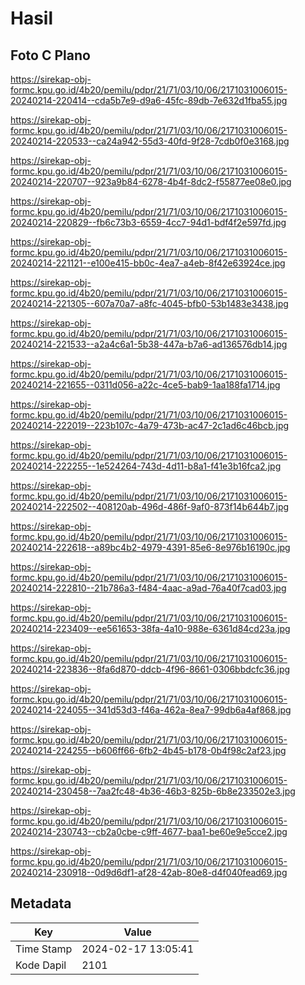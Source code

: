 # Hasil

## Foto C Plano

https://sirekap-obj-formc.kpu.go.id/4b20/pemilu/pdpr/21/71/03/10/06/2171031006015-20240214-220414--cda5b7e9-d9a6-45fc-89db-7e632d1fba55.jpg

https://sirekap-obj-formc.kpu.go.id/4b20/pemilu/pdpr/21/71/03/10/06/2171031006015-20240214-220533--ca24a942-55d3-40fd-9f28-7cdb0f0e3168.jpg

https://sirekap-obj-formc.kpu.go.id/4b20/pemilu/pdpr/21/71/03/10/06/2171031006015-20240214-220707--923a9b84-6278-4b4f-8dc2-f55877ee08e0.jpg

https://sirekap-obj-formc.kpu.go.id/4b20/pemilu/pdpr/21/71/03/10/06/2171031006015-20240214-220829--fb6c73b3-6559-4cc7-94d1-bdf4f2e597fd.jpg

https://sirekap-obj-formc.kpu.go.id/4b20/pemilu/pdpr/21/71/03/10/06/2171031006015-20240214-221121--e100e415-bb0c-4ea7-a4eb-8f42e63924ce.jpg

https://sirekap-obj-formc.kpu.go.id/4b20/pemilu/pdpr/21/71/03/10/06/2171031006015-20240214-221305--607a70a7-a8fc-4045-bfb0-53b1483e3438.jpg

https://sirekap-obj-formc.kpu.go.id/4b20/pemilu/pdpr/21/71/03/10/06/2171031006015-20240214-221533--a2a4c6a1-5b38-447a-b7a6-ad136576db14.jpg

https://sirekap-obj-formc.kpu.go.id/4b20/pemilu/pdpr/21/71/03/10/06/2171031006015-20240214-221655--0311d056-a22c-4ce5-bab9-1aa188fa1714.jpg

https://sirekap-obj-formc.kpu.go.id/4b20/pemilu/pdpr/21/71/03/10/06/2171031006015-20240214-222019--223b107c-4a79-473b-ac47-2c1ad6c46bcb.jpg

https://sirekap-obj-formc.kpu.go.id/4b20/pemilu/pdpr/21/71/03/10/06/2171031006015-20240214-222255--1e524264-743d-4d11-b8a1-f41e3b16fca2.jpg

https://sirekap-obj-formc.kpu.go.id/4b20/pemilu/pdpr/21/71/03/10/06/2171031006015-20240214-222502--408120ab-496d-486f-9af0-873f14b644b7.jpg

https://sirekap-obj-formc.kpu.go.id/4b20/pemilu/pdpr/21/71/03/10/06/2171031006015-20240214-222618--a89bc4b2-4979-4391-85e6-8e976b16190c.jpg

https://sirekap-obj-formc.kpu.go.id/4b20/pemilu/pdpr/21/71/03/10/06/2171031006015-20240214-222810--21b786a3-f484-4aac-a9ad-76a40f7cad03.jpg

https://sirekap-obj-formc.kpu.go.id/4b20/pemilu/pdpr/21/71/03/10/06/2171031006015-20240214-223409--ee561653-38fa-4a10-988e-6361d84cd23a.jpg

https://sirekap-obj-formc.kpu.go.id/4b20/pemilu/pdpr/21/71/03/10/06/2171031006015-20240214-223836--8fa6d870-ddcb-4f96-8661-0306bbdcfc36.jpg

https://sirekap-obj-formc.kpu.go.id/4b20/pemilu/pdpr/21/71/03/10/06/2171031006015-20240214-224055--341d53d3-f46a-462a-8ea7-99db6a4af868.jpg

https://sirekap-obj-formc.kpu.go.id/4b20/pemilu/pdpr/21/71/03/10/06/2171031006015-20240214-224255--b606ff66-6fb2-4b45-b178-0b4f98c2af23.jpg

https://sirekap-obj-formc.kpu.go.id/4b20/pemilu/pdpr/21/71/03/10/06/2171031006015-20240214-230458--7aa2fc48-4b36-46b3-825b-6b8e233502e3.jpg

https://sirekap-obj-formc.kpu.go.id/4b20/pemilu/pdpr/21/71/03/10/06/2171031006015-20240214-230743--cb2a0cbe-c9ff-4677-baa1-be60e9e5cce2.jpg

https://sirekap-obj-formc.kpu.go.id/4b20/pemilu/pdpr/21/71/03/10/06/2171031006015-20240214-230918--0d9d6df1-af28-42ab-80e8-d4f040fead69.jpg


## Metadata

| Key        | Value               |
| ---------- | ------------------- |
| Time Stamp | 2024-02-17 13:05:41 |
| Kode Dapil | 2101                |



